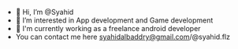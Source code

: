 - 👋 Hi, I’m @Syahid
- 👀 I’m interested in App development and Game development
- 🌱 I'm currently working as a freelance android developer
- You can contact me here syahidalbaddry@gmail.com/@syahid.flz

<!---
Denuvo33/Denuvo33 is a ✨ special ✨ repository because its `README.md` (this file) appears on your GitHub profile.
You can click the Preview link to take a look at your changes.
--->
